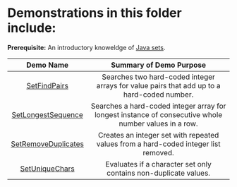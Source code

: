 # Demonstrations in this folder include:

**Prerequisite:** An introductory knoweldge of [Java sets](https://www.tutorialspoint.com/java/java_set_interface.htm).
  
| Demo Name | Summary of Demo Purpose |  
| :----------: | :----------: |  
| [SetFindPairs](https://github.com/chaseofthejungle/java-data-structure-leetcode-interview-questions/tree/main/sets/SetFindPairs) | Searches two hard-coded integer arrays for value pairs that add up to a hard-coded number. |  
| [SetLongestSequence](https://github.com/chaseofthejungle/java-data-structure-leetcode-interview-questions/tree/main/sets/SetLongestSequence) | Searches a hard-coded integer array for longest instance of consecutive whole number values in a row. |  
| [SetRemoveDuplicates](https://github.com/chaseofthejungle/java-data-structure-leetcode-interview-questions/tree/main/sets/SetRemoveDuplicates) | Creates an integer set with repeated values from a hard-coded integer list removed. |  
| [SetUniqueChars](https://github.com/chaseofthejungle/java-data-structure-leetcode-interview-questions/tree/main/sets/SetUniqueChars) | Evaluates if a character set only contains non-duplicate values. |

